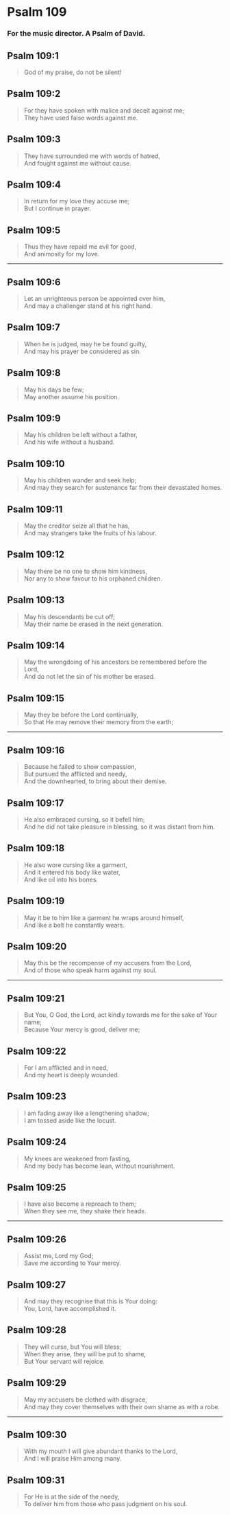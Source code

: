 # Psalm 109

### For the music director. A Psalm of David.

## Psalm 109:1

> God of my praise, do not be silent!

## Psalm 109:2

> For they have spoken with malice and deceit against me;  
> They have used false words against me.

## Psalm 109:3

> They have surrounded me with words of hatred,  
> And fought against me without cause.

## Psalm 109:4

> In return for my love they accuse me;  
> But I continue in prayer.

## Psalm 109:5

> Thus they have repaid me evil for good,  
> And animosity for my love.

---

## Psalm 109:6

> Let an unrighteous person be appointed over him,  
> And may a challenger stand at his right hand.

## Psalm 109:7

> When he is judged, may he be found guilty,  
> And may his prayer be considered as sin.

## Psalm 109:8

> May his days be few;  
> May another assume his position.

## Psalm 109:9

> May his children be left without a father,  
> And his wife without a husband.

## Psalm 109:10

> May his children wander and seek help;  
> And may they search for sustenance far from their devastated homes.

## Psalm 109:11

> May the creditor seize all that he has,  
> And may strangers take the fruits of his labour.

## Psalm 109:12

> May there be no one to show him kindness,  
> Nor any to show favour to his orphaned children.

## Psalm 109:13

> May his descendants be cut off;  
> May their name be erased in the next generation.

## Psalm 109:14

> May the wrongdoing of his ancestors be remembered before the Lord,  
> And do not let the sin of his mother be erased.

## Psalm 109:15

> May they be before the Lord continually,  
> So that He may remove their memory from the earth;

---

## Psalm 109:16

> Because he failed to show compassion,  
> But pursued the afflicted and needy,  
> And the downhearted, to bring about their demise.

## Psalm 109:17

> He also embraced cursing, so it befell him;  
> And he did not take pleasure in blessing, so it was distant from him.

## Psalm 109:18

> He also wore cursing like a garment,  
> And it entered his body like water,  
> And like oil into his bones.

## Psalm 109:19

> May it be to him like a garment he wraps around himself,  
> And like a belt he constantly wears.

## Psalm 109:20

> May this be the recompense of my accusers from the Lord,  
> And of those who speak harm against my soul.

---

## Psalm 109:21

> But You, O God, the Lord, act kindly towards me for the sake of Your name;  
> Because Your mercy is good, deliver me;

## Psalm 109:22

> For I am afflicted and in need,  
> And my heart is deeply wounded.

## Psalm 109:23

> I am fading away like a lengthening shadow;  
> I am tossed aside like the locust.

## Psalm 109:24

> My knees are weakened from fasting,  
> And my body has become lean, without nourishment.

## Psalm 109:25

> I have also become a reproach to them;  
> When they see me, they shake their heads.

---

## Psalm 109:26

> Assist me, Lord my God;  
> Save me according to Your mercy.

## Psalm 109:27

> And may they recognise that this is Your doing:  
> You, Lord, have accomplished it.

## Psalm 109:28

> They will curse, but You will bless;  
> When they arise, they will be put to shame,  
> But Your servant will rejoice.

## Psalm 109:29

> May my accusers be clothed with disgrace,  
> And may they cover themselves with their own shame as with a robe.

---

## Psalm 109:30

> With my mouth I will give abundant thanks to the Lord,  
> And I will praise Him among many.

## Psalm 109:31

> For He is at the side of the needy,  
> To deliver him from those who pass judgment on his soul.
